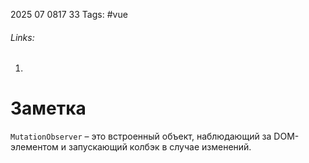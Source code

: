 2025 07 0817 33
Tags: #vue 
###### Links: 
1) 
# Заметка
`MutationObserver` – это встроенный объект, наблюдающий за DOM-элементом и запускающий колбэк в случае изменений.